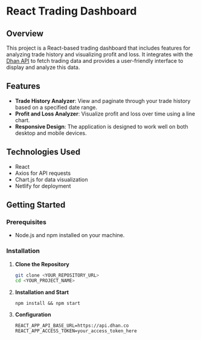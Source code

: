# React Trading Dashboard

## Overview

This project is a React-based trading dashboard that includes features for analyzing trade history and visualizing profit and loss. It integrates with the [Dhan API](https://api.dhan.co) to fetch trading data and provides a user-friendly interface to display and analyze this data.

## Features

- **Trade History Analyzer**: View and paginate through your trade history based on a specified date range.
- **Profit and Loss Analyzer**: Visualize profit and loss over time using a line chart.
- **Responsive Design**: The application is designed to work well on both desktop and mobile devices.

## Technologies Used

- React
- Axios for API requests
- Chart.js for data visualization
- Netlify for deployment

## Getting Started

### Prerequisites

- Node.js and npm installed on your machine.

### Installation

1. **Clone the Repository**

   ```bash
   git clone <YOUR_REPOSITORY_URL>
   cd <YOUR_PROJECT_NAME>

2. **Installation and Start**
    ```
    npm install && npm start 
    ```
3. **Configuration**
    ```
    REACT_APP_API_BASE_URL=https://api.dhan.co
    REACT_APP_ACCESS_TOKEN=your_access_token_here
    ```
